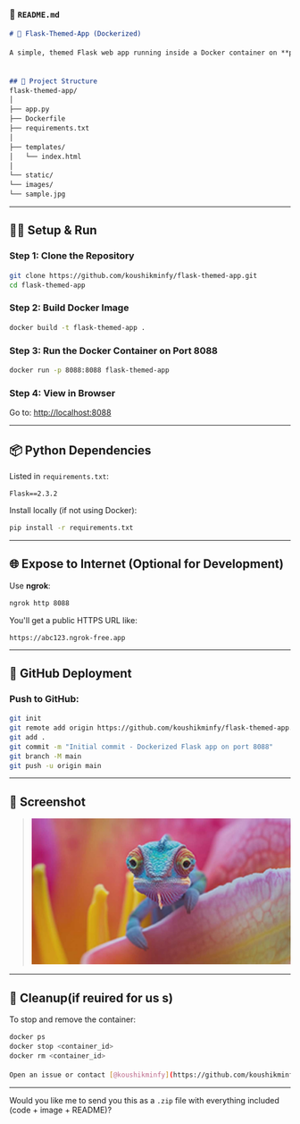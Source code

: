 ### 📘 `README.md`

```markdown
# 🐳 Flask-Themed-App (Dockerized)

A simple, themed Flask web app running inside a Docker container on **port 8088**, complete with static images and HTML templates.


## 📁 Project Structure
flask-themed-app/
│
├── app.py
├── Dockerfile
├── requirements.txt
│
├── templates/
│   └── index.html
│
└── static/
└── images/
└── sample.jpg

````

---

## 🧑‍💻 Setup & Run

### Step 1: Clone the Repository

```bash
git clone https://github.com/koushikminfy/flask-themed-app.git
cd flask-themed-app
````

### Step 2: Build Docker Image

```bash
docker build -t flask-themed-app .
```

### Step 3: Run the Docker Container on Port 8088

```bash
docker run -p 8088:8088 flask-themed-app
```

### Step 4: View in Browser

Go to: [http://localhost:8088](http://localhost:8088)

---

## 📦 Python Dependencies

Listed in `requirements.txt`:

```
Flask==2.3.2
```

Install locally (if not using Docker):

```bash
pip install -r requirements.txt
```

---

## 🌐 Expose to Internet (Optional for Development)

Use **ngrok**:

```bash
ngrok http 8088
```

You'll get a public HTTPS URL like:

```
https://abc123.ngrok-free.app
```

---

## 🐙 GitHub Deployment

### Push to GitHub:

```bash
git init
git remote add origin https://github.com/koushikminfy/flask-themed-app.git
git add .
git commit -m "Initial commit - Dockerized Flask app on port 8088"
git branch -M main
git push -u origin main
```

---

## 📸 Screenshot

> ![screenshot](static/images/sample.jpg)

---

## 🧼 Cleanup(if reuired for us s)

To stop and remove the container:

```bash
docker ps
docker stop <container_id>
docker rm <container_id>

Open an issue or contact [@koushikminfy](https://github.com/koushikminfy) on GitHub.

```

---

Would you like me to send you this as a `.zip` file with everything included (code + image + README)?
```
